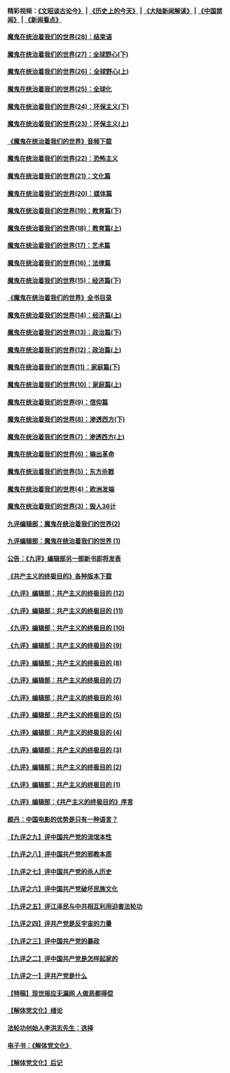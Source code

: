 #### 精彩视频：[《文昭谈古论今》](http://45.76.195.252/wenzhao) | [《历史上的今天》](http://45.76.195.252/today-in-history) | [《大陆新闻解读》](http://45.76.195.252/ntdtv-comedy) | [《中国禁闻》](http://45.76.195.252/ntdtv-news) | [《新闻看点》](http://45.76.195.252/news-insight) 

 #### [魔鬼在统治着我们的世界(28)：结束语](../pages/nsc422/n10936246.md?t=02121234?t=02121233) 

#### [魔鬼在统治着我们的世界(27)：全球野心(下)](../pages/nsc422/n10928319.md?t=02121234?t=02121233) 

#### [魔鬼在统治着我们的世界(26)：全球野心(上)](../pages/nsc422/n10900318.md?t=02121234?t=02121233) 

#### [魔鬼在统治着我们的世界(25)：全球化](../pages/nsc422/n10788205.md?t=02121234?t=02121233) 

#### [魔鬼在统治着我们的世界(24)：环保主义(下)](../pages/nsc422/n10695307.md?t=02121234?t=02121233) 

#### [魔鬼在统治着我们的世界(23)：环保主义(上)](../pages/nsc422/n10688613.md?t=02121234?t=02121233) 

#### [《魔鬼在统治着我们的世界》音频下载](../pages/nsc422/n10635553.md?t=02121234?t=02121233) 

#### [魔鬼在统治着我们的世界(22)：恐怖主义](../pages/nsc422/n10614727.md?t=02121234?t=02121233) 

#### [魔鬼在统治着我们的世界(21)：文化篇](../pages/nsc422/n10597706.md?t=02121234?t=02121233) 

#### [魔鬼在统治着我们的世界(20)：媒体篇](../pages/nsc422/n10586579.md?t=02121234?t=02121233) 

#### [魔鬼在统治着我们的世界(19)：教育篇(下)](../pages/nsc422/n10564808.md?t=02121234?t=02121233) 

#### [魔鬼在统治着我们的世界(18)：教育篇(上)](../pages/nsc422/n10526970.md?t=02121234?t=02121233) 

#### [魔鬼在统治着我们的世界(17)：艺术篇](../pages/nsc422/n10499093.md?t=02121234?t=02121233) 

#### [魔鬼在统治着我们的世界(16)：法律篇](../pages/nsc422/n10485969.md?t=02121234?t=02121233) 

#### [魔鬼在统治着我们的世界(15)：经济篇(下)](../pages/nsc422/n10469975.md?t=02121234?t=02121233) 

#### [《魔鬼在统治着我们的世界》全书目录](../pages/nsc422/n10464261.md?t=02121234?t=02121233) 

#### [魔鬼在统治着我们的世界(14)：经济篇(上)](../pages/nsc422/n10457370.md?t=02121234?t=02121233) 

#### [魔鬼在统治着我们的世界(13)：政治篇(下)](../pages/nsc422/n10448270.md?t=02121234?t=02121233) 

#### [魔鬼在统治着我们的世界(12)：政治篇(上)](../pages/nsc422/n10444576.md?t=02121234?t=02121233) 

#### [魔鬼在统治着我们的世界(11)：家庭篇(下)](../pages/nsc422/n10440961.md?t=02121234?t=02121233) 

#### [魔鬼在统治着我们的世界(10)：家庭篇(上)](../pages/nsc422/n10435448.md?t=02121234?t=02121233) 

#### [魔鬼在统治着我们的世界(9)：信仰篇](../pages/nsc422/n10432159.md?t=02121234?t=02121233) 

#### [魔鬼在统治着我们的世界(8)：渗透西方(下)](../pages/nsc422/n10429603.md?t=02121234?t=02121233) 

#### [魔鬼在统治着我们的世界(7)：渗透西方(上)](../pages/nsc422/n10426013.md?t=02121234?t=02121233) 

#### [魔鬼在统治着我们的世界(6)：输出革命](../pages/nsc422/n10421536.md?t=02121234?t=02121233) 

#### [魔鬼在统治着我们的世界(5)：东方杀戮](../pages/nsc422/n10417707.md?t=02121234?t=02121233) 

#### [魔鬼在统治着我们的世界(4)：欧洲发端](../pages/nsc422/n10414890.md?t=02121234?t=02121233) 

#### [魔鬼在统治着我们的世界(3)：毁人36计](../pages/nsc422/n10411583.md?t=02121234?t=02121233) 

#### [九评编辑部：魔鬼在统治着我们的世界(2)](../pages/nsc422/n10410036.md?t=02121234?t=02121233) 

#### [九评编辑部：魔鬼在统治着我们的世界 (1)](../pages/nsc422/n10406825.md?t=02121234?t=02121233) 

#### [公告：《九评》编辑部另一部新书即将发表](../pages/nsc422/n10405104.md?t=02121234?t=02121233) 

#### [《共产主义的终极目的》各种版本下载](../pages/nsc422/n10022138.md?t=02121234?t=02121233) 

#### [《九评》编辑部：共产主义的终极目的 (12)](../pages/nsc422/n9933272.md?t=02121234?t=02121233) 

#### [《九评》编辑部：共产主义的终极目的 (11)](../pages/nsc422/n9924973.md?t=02121234?t=02121233) 

#### [《九评》编辑部：共产主义的终极目的 (10)](../pages/nsc422/n9920883.md?t=02121234?t=02121233) 

#### [《九评》编辑部：共产主义的终极目的 (9)](../pages/nsc422/n9916363.md?t=02121234?t=02121233) 

#### [《九评》编辑部：共产主义的终极目的 (8)](../pages/nsc422/n9912488.md?t=02121234?t=02121233) 

#### [《九评》编辑部：共产主义的终极目的 (7)](../pages/nsc422/n9901176.md?t=02121234?t=02121233) 

#### [《九评》编辑部：共产主义的终极目的 (6)](../pages/nsc422/n9899359.md?t=02121234?t=02121233) 

#### [《九评》编辑部：共产主义的终极目的 (5)](../pages/nsc422/n9893174.md?t=02121234?t=02121233) 

#### [《九评》编辑部：共产主义的终极目的 (4)](../pages/nsc422/n9891246.md?t=02121234?t=02121233) 

#### [《九评》编辑部：共产主义的终极目的 (3)](../pages/nsc422/n9879879.md?t=02121234?t=02121233) 

#### [《九评》编辑部：共产主义的终极目的 (2)](../pages/nsc422/n9876205.md?t=02121234?t=02121233) 

#### [《九评》编辑部：共产主义的终极目的 (1)](../pages/nsc422/n9865857.md?t=02121234?t=02121233) 

#### [《九评》编辑部：《共产主义的终极目的》序言](../pages/nsc422/n9862666.md?t=02121234?t=02121233) 

#### [颜丹：中国电影的优势是只有一种语言？](../pages/nsc422/n9583062.md?t=02121234?t=02121233) 

#### [【九评之九】评中国共产党的流氓本性](../pages/nsc422/n737542.md?t=02121234?t=02121233) 

#### [【九评之八】评中国共产党的邪教本质](../pages/nsc422/n735942.md?t=02121234?t=02121233) 

#### [【九评之七】评中国共产党的杀人历史](../pages/nsc422/n733806.md?t=02121234?t=02121233) 

#### [【九评之六】评中国共产党破坏民族文化](../pages/nsc422/n731667.md?t=02121234?t=02121233) 

#### [【九评之五】评江泽民与中共相互利用迫害法轮功](../pages/nsc422/n730058.md?t=02121234?t=02121233) 

#### [【九评之四】评共产党是反宇宙的力量](../pages/nsc422/n727814.md?t=02121234?t=02121233) 

#### [【九评之三】评中国共产党的暴政](../pages/nsc422/n725597.md?t=02121234?t=02121233) 

#### [【九评之二】评中国共产党是怎样起家的](../pages/nsc422/n723946.md?t=02121234?t=02121233) 

#### [【九评之一】评共产党是什么](../pages/nsc422/n722529.md?t=02121234?t=02121233) 

#### [【特稿】现世报应无漏网 人做恶都得偿](../pages/nsc422/n4215167.md?t=02121234?t=02121233) 

#### [【解体党文化】绪论](../pages/nsc422/n1449356.md?t=02121234?t=02121233) 

#### [法轮功创始人李洪志先生：选择](../pages/nsc422/n3580738.md?t=02121234?t=02121233) 

#### [电子书：《解体党文化》](../pages/nsc422/n1573484.md?t=02121234?t=02121233) 

#### [【解体党文化】后记](../pages/nsc422/n1531999.md?t=02121234?t=02121233) 

